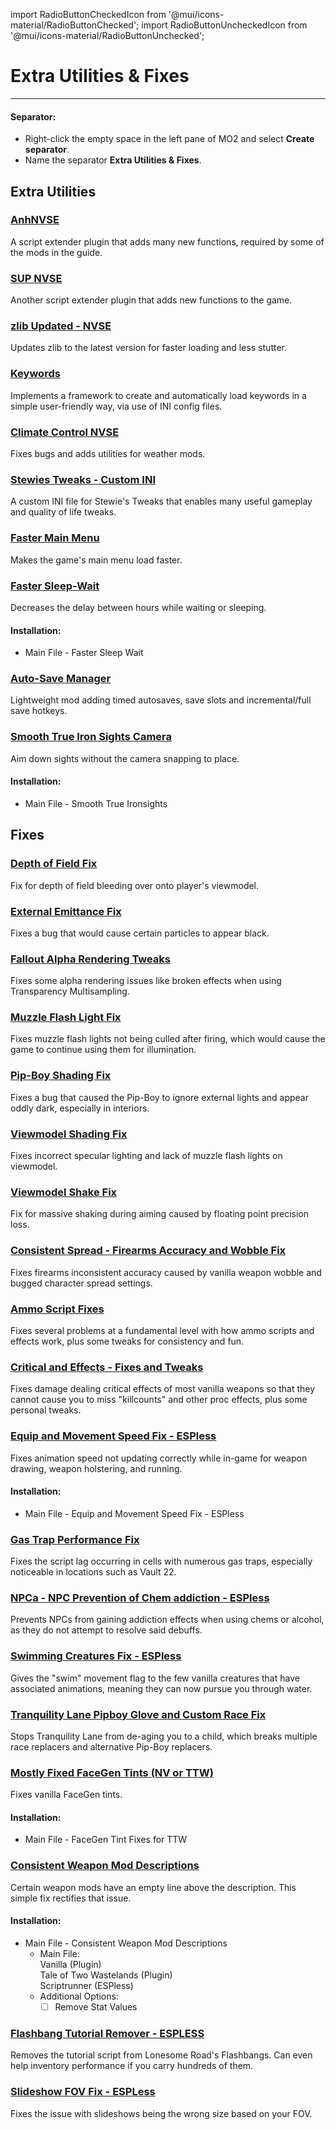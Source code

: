 ﻿import RadioButtonCheckedIcon from '@mui/icons-material/RadioButtonChecked';
import RadioButtonUncheckedIcon from '@mui/icons-material/RadioButtonUnchecked';

# Extra Utilities & Fixes

---

#### Separator:

- Right-click the empty space in the left pane of MO2 and select **Create separator**.
- Name the separator **Extra Utilities & Fixes**.

## Extra Utilities

### [AnhNVSE](https://www.nexusmods.com/newvegas/mods/74012)

A script extender plugin that adds many new functions, required by some of the mods in the guide. 

### [SUP NVSE](https://www.nexusmods.com/newvegas/mods/73160)

Another script extender plugin that adds new functions to the game. 

### [zlib Updated - NVSE](https://www.nexusmods.com/newvegas/mods/85267)

Updates zlib to the latest version for faster loading and less stutter.

### [Keywords](https://www.nexusmods.com/newvegas/mods/83088)

Implements a framework to create and automatically load keywords in a simple user-friendly way, via use of INI config files.

### [Climate Control NVSE](https://www.nexusmods.com/newvegas/mods/77205)

Fixes bugs and adds utilities for weather mods.

### [Stewies Tweaks - Custom INI](https://www.nexusmods.com/newvegas/mods/79005?tab=files&file_id=1000137870&nmm=1)

A custom INI file for Stewie's Tweaks that enables many useful gameplay and quality of life tweaks.

### [Faster Main Menu](https://www.nexusmods.com/newvegas/mods/67811)

Makes the game's main menu load faster.

### [Faster Sleep-Wait](https://www.nexusmods.com/newvegas/mods/66785)

Decreases the delay between hours while waiting or sleeping.

#### Installation:

- Main File - Faster Sleep Wait

### [Auto-Save Manager](https://www.nexusmods.com/newvegas/mods/67248)

Lightweight mod adding timed autosaves, save slots and incremental/full save hotkeys.

### [Smooth True Iron Sights Camera](https://www.nexusmods.com/newvegas/mods/69074)

Aim down sights without the camera snapping to place.

#### Installation:

- Main File - Smooth True Ironsights

## Fixes

### [Depth of Field Fix](https://www.nexusmods.com/newvegas/mods/81200)

Fix for depth of field bleeding over onto player's viewmodel.

### [External Emittance Fix](https://www.nexusmods.com/newvegas/mods/80443)

Fixes a bug that would cause certain particles to appear black.

### [Fallout Alpha Rendering Tweaks](https://www.nexusmods.com/newvegas/mods/80316)

Fixes some alpha rendering issues like broken effects when using Transparency Multisampling.

### [Muzzle Flash Light Fix](https://www.nexusmods.com/newvegas/mods/81201)

Fixes muzzle flash lights not being culled after firing, which would cause the game to continue using them for illumination.

### [Pip-Boy Shading Fix](https://www.nexusmods.com/newvegas/mods/77957)

Fixes a bug that caused the Pip-Boy to ignore external lights and appear oddly dark, especially in interiors.

### [Viewmodel Shading Fix](https://www.nexusmods.com/newvegas/mods/84781)

Fixes incorrect specular lighting and lack of muzzle flash lights on viewmodel.

### [Viewmodel Shake Fix](https://www.nexusmods.com/newvegas/mods/84443)

Fix for massive shaking during aiming caused by floating point precision loss.

### [Consistent Spread - Firearms Accuracy and Wobble Fix](https://www.nexusmods.com/newvegas/mods/77974)

Fixes firearms inconsistent accuracy caused by vanilla weapon wobble and bugged character spread settings.

### [Ammo Script Fixes](https://www.nexusmods.com/newvegas/mods/63997)

Fixes several problems at a fundamental level with how ammo scripts and effects work, plus some tweaks for consistency and fun.

### [Critical and Effects - Fixes and Tweaks](https://www.nexusmods.com/newvegas/mods/69200)

Fixes damage dealing critical effects of most vanilla weapons so that they cannot cause you to miss "killcounts" and other proc effects, plus some personal tweaks.

### [Equip and Movement Speed Fix - ESPless](https://www.nexusmods.com/newvegas/mods/71774)

Fixes animation speed not updating correctly while in-game for weapon drawing, weapon holstering, and running.

#### Installation:

- Main File - Equip and Movement Speed Fix - ESPless

### [Gas Trap Performance Fix](https://www.nexusmods.com/newvegas/mods/88587)

Fixes the script lag﻿ occurring in cells with numerous gas traps, especially noticeable in locations such as Vault 22.

### [NPCa - NPC Prevention of Chem addiction - ESPless](https://www.nexusmods.com/newvegas/mods/73622)

Prevents NPCs from gaining addiction effects when using chems or alcohol, as they do not attempt to resolve said debuffs.

### [Swimming Creatures Fix - ESPless](https://www.nexusmods.com/newvegas/mods/83094)

Gives the "swim" movement flag to the few vanilla creatures that have associated animations, meaning they can now pursue you through water.

### [Tranquility Lane Pipboy Glove and Custom Race Fix](https://www.nexusmods.com/newvegas/mods/77018)

Stops Tranquility Lane from de-aging you to a child, which breaks multiple race replacers and alternative Pip-Boy replacers.

### [Mostly Fixed FaceGen Tints (NV or TTW)](https://www.nexusmods.com/newvegas/mods/71577)

Fixes vanilla FaceGen tints.

#### Installation:

- Main File - FaceGen Tint Fixes for TTW

### [Consistent Weapon Mod Descriptions](https://www.nexusmods.com/newvegas/mods/85957)

Certain weapon mods have an empty line above the description. This simple fix rectifies that issue.

#### Installation:
- Main File - Consistent Weapon Mod Descriptions
  - Main File:<br/>
    <RadioButtonUncheckedIcon fontSize="small" /> Vanilla (Plugin)<br/>
    <RadioButtonUncheckedIcon fontSize="small" /> Tale of Two Wastelands (Plugin)<br/>
    <RadioButtonCheckedIcon fontSize="small" /> Scriptrunner (ESPless)<br/>
  - Additional Options:
    - [ ] Remove Stat Values

### [Flashbang Tutorial Remover - ESPLESS](https://www.nexusmods.com/newvegas/mods/87162)

Removes the tutorial script from Lonesome Road's Flashbangs. Can even help inventory performance if you carry hundreds of them.

### [Slideshow FOV Fix - ESPLess](https://www.nexusmods.com/newvegas/mods/87119)

Fixes the issue with slideshows being the wrong size based on your FOV.
